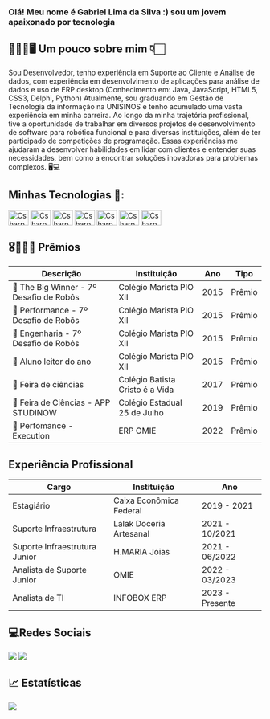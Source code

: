 ### Olá! Meu nome é Gabriel Lima da Silva :) sou um jovem apaixonado por tecnologia
## 👨🏻‍💻🖥️ Um pouco sobre mim 👇🏻

<div>
  <p>
    Sou Desenvolvedor, tenho experiência em Suporte ao Cliente e Análise de dados, com experiência em desenvolvimento de aplicações para análise de dados e uso de ERP desktop (Conhecimento em: Java, JavaScript, HTML5, CSS3, Delphi, Python)
    Atualmente, sou graduando em Gestão de Tecnologia da informação na UNISINOS e tenho acumulado uma vasta experiência em minha carreira.
    Ao longo da minha trajetória profissional, tive a oportunidade de trabalhar em diversos projetos de desenvolvimento de software para robótica funcional e para diversas instituições, além de ter participado de competições de programação. Essas experiências me ajudaram a desenvolver habilidades em lidar com clientes e entender suas necessidades, bem como a encontrar soluções inovadoras para problemas complexos. 🖥️💻
  </p>
</div>


## Minhas Tecnologias 🚀:

<div style="display: inline_block">
  <img align="center" alt="Csharp" height="30" width="40" src="https://cdn.jsdelivr.net/gh/devicons/devicon/icons/java/java-original.svg"">
  <img align="center" alt="Csharp" height="30" width="40" src="https://cdn.jsdelivr.net/gh/devicons/devicon/icons/javascript/javascript-original.svg">
  <img align="center" alt="Csharp" height="30" width="40" src="https://cdn.jsdelivr.net/gh/devicons/devicon/icons/mysql/mysql-original-wordmark.svg">  
  <img align="center" alt="Csharp" height="30" width="40" src="https://cdn.jsdelivr.net/gh/devicons/devicon/icons/html5/html5-original.svg">
   <img align="center" alt="Csharp" height="30" width="40" src="https://cdn.jsdelivr.net/gh/devicons/devicon/icons/css3/css3-original.svg">
    <img align="center" alt="Csharp" height="30" width="40" src="https://cdn.jsdelivr.net/gh/devicons/devicon/icons/python/python-original.svg"> 
     <img align="center" alt="Csharp" height="30" width="40" src="https://cdn.jsdelivr.net/gh/devicons/devicon/icons/pandas/pandas-original-wordmark.svg">

## 🎖🥇🥈🥉 Prêmios

Descrição   | Instituição   | Ano | Tipo
--------- | --------- | ------ | ------
🏅 The Big Winner - 7º Desafio de Robôs| Colégio Marista PIO XII | 2015 | Prêmio
🏅 Performance - 7º Desafio de Robôs| Colégio Marista PIO XII | 2015 | Prêmio
🏅 Engenharia - 7º Desafio de Robôs| Colégio Marista PIO XII | 2015 | Prêmio
🏅 Aluno leitor do ano | Colégio Marista PIO XII | 2015 | Prêmio
🏅 Feira de ciências | Colégio Batista Cristo é a Vida| 2017 | Prêmio
🏅 Feira de Ciências - APP STUDINOW | Colégio Estadual 25 de Julho | 2019 | Prêmio
🏅 Perfomance - Execution| ERP OMIE | 2022 | Prêmio


## Experiência Profissional

Cargo   | Instituição   | Ano | 
--------- | --------- | ------ 
Estagiário| Caixa Econômica Federal | 2019 - 2021
Suporte Infraestrutura | Lalak Doceria Artesanal | 2021 - 10/2021
Suporte Infraestrutura Junior | H.MARIA Joias | 2021 - 06/2022
Analista de Suporte Junior | OMIE | 2022 - 03/2023
Analista de TI | INFOBOX ERP | 2023 - Presente


## 💻Redes Sociais


<div> 
  <a href="https://www.instagram.com/gabriee_llima" target="_blank"><img src="https://img.shields.io/badge/-Instagram-%23E4405F?style=for-the-badge&logo=instagram&logoColor=white" target="_blank"></a>
  <a href="https://www.linkedin.com/in/gabriellimadasilva2003" target="_blank"><img src="https://img.shields.io/badge/-LinkedIn-%230077B5?style=for-the-badge&logo=linkedin&logoColor=white" target="_blank"></a> 
</div>

## 📈 Estatísticas

<picture>
<source 
  srcset="(https://github-readme-stats.vercel.app/api?username=gabrieellimapy&show_icons=true&theme=dark&bg_color=00000000"
  media="(prefers-color-scheme: dark)"
/>
<source
  srcset="https://github-readme-stats.vercel.app/api?username=gabrieellimapy_icons=true"
  media="(prefers-color-scheme: dracula), (prefers-color-scheme: dracula)"
/>
<img src="https://github-readme-stats.vercel.app/api?username=gabrieellimapy&show_icons=true&theme=vue-dark" />                                                        
